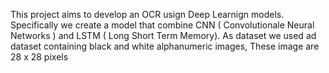This project aims to develop an OCR usign Deep Learnign models. Specifically we create a model that combine CNN ( Convolutionale Neural Networks ) and LSTM ( Long Short Term Memory).
As dataset we used ad dataset containing black and white alphanumeric images, These image are 28 x 28 pixels
